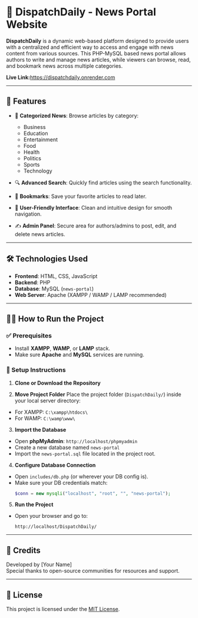 # 📰 DispatchDaily - News Portal Website

**DispatchDaily** is a dynamic web-based platform designed to provide users with a centralized and efficient way to access and engage with news content from various sources. This PHP-MySQL based news portal allows authors to write and manage news articles, while viewers can browse, read, and bookmark news across multiple categories.<br>

<b>Live Link:</b>https://dispatchdaily.onrender.com

---

## 🚀 Features

- 📰 **Categorized News**: Browse articles by category:
  - Business
  - Education
  - Entertainment
  - Food
  - Health
  - Politics
  - Sports
  - Technology

- 🔍 **Advanced Search**: Quickly find articles using the search functionality.

- 🔖 **Bookmarks**: Save your favorite articles to read later.

- 🧭 **User-Friendly Interface**: Clean and intuitive design for smooth navigation.

- ✍️ **Admin Panel**: Secure area for authors/admins to post, edit, and delete news articles.

---

## 🛠️ Technologies Used

- **Frontend**: HTML, CSS, JavaScript
- **Backend**: PHP
- **Database**: MySQL (`news-portal`)
- **Web Server**: Apache (XAMPP / WAMP / LAMP recommended)


---

## 🧑‍💻 How to Run the Project

### ✅ Prerequisites

- Install **XAMPP**, **WAMP**, or **LAMP** stack.
- Make sure **Apache** and **MySQL** services are running.

### 📝 Setup Instructions

1. **Clone or Download the Repository**


2. **Move Project Folder**
Place the project folder (`DispatchDaily/`) inside your local server directory:
- For XAMPP: `C:\xampp\htdocs\`
- For WAMP: `C:\wamp\www\`

3. **Import the Database**
- Open **phpMyAdmin**: `http://localhost/phpmyadmin`
- Create a new database named `news-portal`
- Import the `news-portal.sql` file located in the project root.

4. **Configure Database Connection**
- Open `includes/db.php` (or wherever your DB config is).
- Make sure your DB credentials match:
  ```php
  $conn = new mysqli("localhost", "root", "", "news-portal");
  ```

5. **Run the Project**
- Open your browser and go to:
  ```
  http://localhost/DispatchDaily/
  ```

---

## 🙌 Credits

Developed by [Your Name]  
Special thanks to open-source communities for resources and support.

---

## 📄 License

This project is licensed under the [MIT License](LICENSE).



